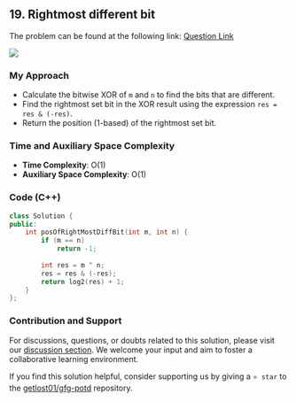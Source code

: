 ## 19. Rightmost different bit
The problem can be found at the following link: [Question Link](https://www.geeksforgeeks.org/problems/rightmost-different-bit-1587115621/1)

![](https://badgen.net/badge/Level/Easy/green)

### My Approach
- Calculate the bitwise XOR of `m` and `n` to find the bits that are different.
- Find the rightmost set bit in the XOR result using the expression `res = res & (-res)`.
- Return the position (1-based) of the rightmost set bit.

### Time and Auxiliary Space Complexity

- **Time Complexity**: O(1)
- **Auxiliary Space Complexity**: O(1)

### Code (C++)
```cpp
class Solution {
public:
    int posOfRightMostDiffBit(int m, int n) {
        if (m == n)
            return -1;
            
        int res = m ^ n;
        res = res & (-res);
        return log2(res) + 1;
    }
};
```

### Contribution and Support

For discussions, questions, or doubts related to this solution, please visit our [discussion section](https://github.com/getlost01/gfg-potd/discussions). We welcome your input and aim to foster a collaborative learning environment.

If you find this solution helpful, consider supporting us by giving a `⭐ star` to the [getlost01/gfg-potd](https://github.com/getlost01/gfg-potd) repository.